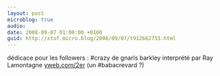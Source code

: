 ```yaml
---
layout: post
microblog: true
audio: 
date: 2008-09-07 01:00:00 +0100
guid: http://xtof.micro.blog/2008/09/07/t912662753.html
---
```

dédicace pour les followers : #crazy de gnarls barkley interprété par Ray Lamontagne [yweb.com/2er](http://yweb.com/2er) (un #babacrevard ?)
